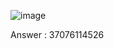 ![image](https://github.com/ilrexho2011/Project-EULER-Possible-Solutions-Problems-101_to_200/assets/61479363/4d06b835-2c48-4b1b-b88b-6f5bbae87140)


Answer :  37076114526
